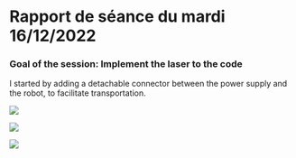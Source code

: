 # Rapport de séance du mardi 16/12/2022

### Goal of the session: Implement the laser to the code

I started by adding a detachable connector between the power supply and the robot, to facilitate transportation.

![](Annexes/2022-12-16_Connexion2)

![](Annexes/2022-12-16_Connexion1)

![](Annexes/2022-12-16_Avancement)